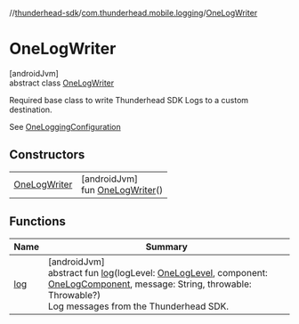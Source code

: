 //[thunderhead-sdk](../../../index.md)/[com.thunderhead.mobile.logging](../index.md)/[OneLogWriter](index.md)

# OneLogWriter

[androidJvm]\
abstract class [OneLogWriter](index.md)

Required base class to write Thunderhead SDK Logs to a custom destination.

See [OneLoggingConfiguration](../-one-logging-configuration/index.md)

## Constructors

| | |
|---|---|
| [OneLogWriter](-one-log-writer.md) | [androidJvm]<br>fun [OneLogWriter](-one-log-writer.md)() |

## Functions

| Name | Summary |
|---|---|
| [log](log.md) | [androidJvm]<br>abstract fun [log](log.md)(logLevel: [OneLogLevel](../-one-log-level/index.md), component: [OneLogComponent](../-one-log-component/index.md), message: String, throwable: Throwable?)<br>Log messages from the Thunderhead SDK. |
